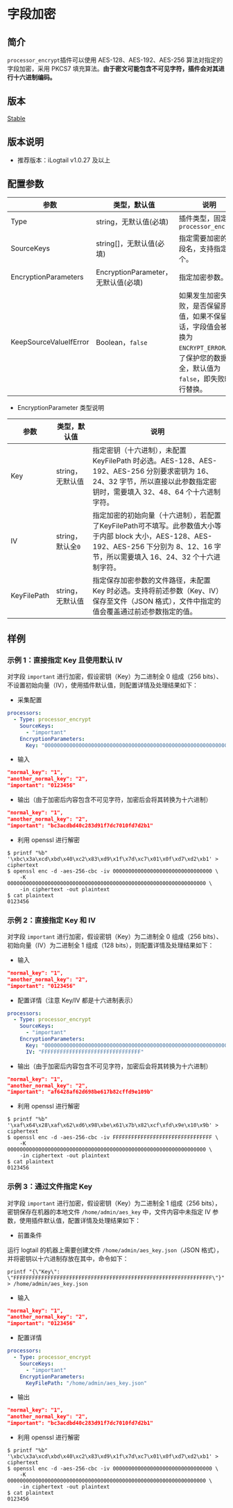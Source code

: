 # 字段加密

## 简介

`processor_encrypt`插件可以使用 AES-128、AES-192、AES-256 算法对指定的字段加密，采用 PKCS7 填充算法。**由于密文可能包含不可见字符，插件会对其进行十六进制编码。**

## 版本

[Stable](../../stability-level.md)

## 版本说明

* 推荐版本：iLogtail v1.0.27 及以上

## 配置参数

| 参数 | 类型，默认值 | 说明 |
| - | - | - |
| Type                      | string，无默认值(必填)                | 插件类型，固定为`processor_encrypt` |
| SourceKeys                | string[]，无默认值(必填)              | 指定需要加密的字段名，支持指定多个。 |
| EncryptionParameters      | EncryptionParameter，无默认值(必填)   | 指定加密参数。 |
| KeepSourceValueIfError    | Boolean，`false`                    | 如果发生加密失败，是否保留原始值，如果不保留的话，字段值会被替换为 `ENCRYPT_ERROR`。为了保护您的数据安全，默认值为 `false`，即失败时进行替换。|

* EncryptionParameter 类型说明

| 参数 | 类型，默认值 | 说明 |
| - | - | - |
| Key           | string，无默认值         | 指定密钥（十六进制），未配置 KeyFilePath 时必选。AES-128、AES-192、AES-256 分别要求密钥为 16、24、32 字节，所以直接以此参数指定密钥时，需要填入 32、48、64 个十六进制字符。 |
| IV            | string，默认全`0`        | 指定加密的初始向量（十六进制），若配置了KeyFilePath可不填写。此参数值大小等于内部 block 大小，AES-128、AES-192、AES-256 下分别为 8、12、16 字节，所以需要填入 16、24、32 个十六进制字符。 |
| KeyFilePath   | string，无默认值         | 指定保存加密参数的文件路径，未配置 Key 时必选。支持将前述参数（Key、IV）保存至文件（JSON 格式），文件中指定的值会覆盖通过前述参数指定的值。 |

## 样例

### 示例 1：直接指定 Key 且使用默认 IV

对字段 `important` 进行加密，假设密钥（Key）为二进制全 0 组成（256 bits）、不设置初始向量（IV），使用插件默认值，则配置详情及处理结果如下：

* 采集配置

```Yaml
processors:
  - Type: processor_encrypt
    SourceKeys:
      - "important"
    EncryptionParameters: 
      Key: "0000000000000000000000000000000000000000000000000000000000000000"
```

* 输入

```Json
"normal_key": "1",
"another_normal_key": "2",
"important": "0123456"
```

* 输出（由于加密后内容包含不可见字符，加密后会将其转换为十六进制）

```Json
"normal_key": "1",
"another_normal_key": "2",
"important": "bc3acdbd40c283d91f7dc7010fd7d2b1"
```

* 利用 openssl 进行解密

```shell
$ printf "%b" '\xbc\x3a\xcd\xbd\x40\xc2\x83\xd9\x1f\x7d\xc7\x01\x0f\xd7\xd2\xb1' > ciphertext
$ openssl enc -d -aes-256-cbc -iv 00000000000000000000000000000000 \
    -K 0000000000000000000000000000000000000000000000000000000000000000 \
    -in ciphertext -out plaintext
$ cat plaintext
0123456
```

### 示例 2：直接指定 Key 和 IV

对字段 `important` 进行加密，假设密钥（Key）为二进制全 0 组成（256 bits）、初始向量（IV）为二进制全 1 组成（128 bits），则配置详情及处理结果如下：

* 输入

```Json
"normal_key": "1",
"another_normal_key": "2",
"important": "0123456"
```

* 配置详情（注意 Key/IV 都是十六进制表示）

```Yaml
processors:
  - Type: processor_encrypt
    SourceKeys:
      - "important"
    EncryptionParameters: 
      Key: "0000000000000000000000000000000000000000000000000000000000000000"
      IV: "FFFFFFFFFFFFFFFFFFFFFFFFFFFFFFFF"
```

* 输出（由于加密后内容包含不可见字符，加密后会将其转换为十六进制）

```Json
"normal_key": "1",
"another_normal_key": "2",
"important": "af6428af62d698be617b82cffd9e109b"
```

* 利用 openssl 进行解密

```shell
$ printf "%b" '\xaf\x64\x28\xaf\x62\xd6\x98\xbe\x61\x7b\x82\xcf\xfd\x9e\x10\x9b' > ciphertext
$ openssl enc -d -aes-256-cbc -iv FFFFFFFFFFFFFFFFFFFFFFFFFFFFFFFF \
    -K 0000000000000000000000000000000000000000000000000000000000000000 \
    -in ciphertext -out plaintext
$ cat plaintext
0123456
```

### 示例 3：通过文件指定 Key

对字段 `important` 进行加密，假设密钥（Key）为二进制全 1 组成（256 bits），密钥保存在机器的本地文件 `/home/admin/aes_key` 中，文件内容中未指定 IV 参数，使用插件默认值，配置详情及处理结果如下：

* 前置条件

运行 logtail 的机器上需要创建文件 `/home/admin/aes_key.json`（JSON 格式），并将密钥以十六进制存放在其中，命令如下：

```shell
printf "{\"Key\": \"FFFFFFFFFFFFFFFFFFFFFFFFFFFFFFFFFFFFFFFFFFFFFFFFFFFFFFFFFFFFFFFF\"}" > /home/admin/aes_key.json
```

* 输入

```Json
"normal_key": "1",
"another_normal_key": "2",
"important": "0123456"
```

* 配置详情

```Yaml
processors:
  - Type: processor_encrypt
    SourceKeys:
      - "important"
    EncryptionParameters: 
      KeyFilePath: "/home/admin/aes_key.json"
```

* 输出

```Json
"normal_key": "1",
"another_normal_key": "2",
"important": "bc3acdbd40c283d91f7dc7010fd7d2b1"
```

* 利用 openssl 进行解密

```shell
$ printf "%b" '\xbc\x3a\xcd\xbd\x40\xc2\x83\xd9\x1f\x7d\xc7\x01\x0f\xd7\xd2\xb1' > ciphertext
$ openssl enc -d -aes-256-cbc -iv 00000000000000000000000000000000 \
    -K 0000000000000000000000000000000000000000000000000000000000000000 \
    -in ciphertext -out plaintext
$ cat plaintext
0123456
```
